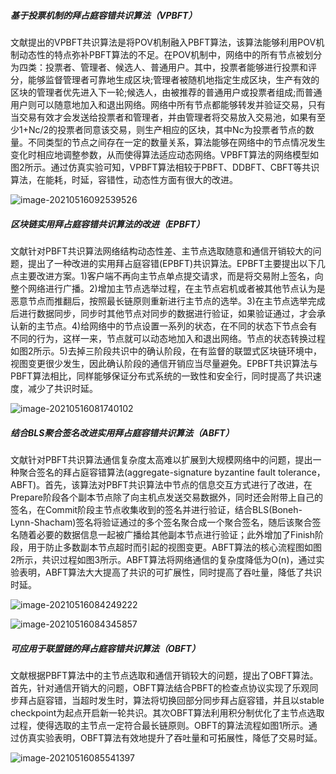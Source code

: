 ##### 基于投票机制的拜占庭容错共识算法（VPBFT）

文献提出的VPBFT共识算法是将POV机制融入PBFT算法，该算法能够利用POV机制动态性的特点弥补PBFT算法的不足。在POV机制中，网络中的所有节点被划分为四类：投票者、管理者、候选人、普通用户。其中，投票者能够进行投票和评分，能够监督管理者可靠地生成区块;管理者被随机地指定生成区块，生产有效的区块的管理者优先进入下一轮;候选人，由被推荐的普通用户或投票者组成;而普通用户则可以随意地加入和退出网络。网络中所有节点都能够转发并验证交易，只有当交易有效才会发送给投票者和管理者，并由管理者将交易放入交易池，如果有至少1+Nc/2的投票者同意该交易，则生产相应的区块，其中Nc为投票者节点的数量。不同类型的节点之间存在一定的数量关系，算法能够在网络中的节点情况发生变化时相应地调整参数，从而使得算法适应动态网络。VPBFT算法的网络模型如图2所示。通过仿真实验可知，VPBFT算法相较于PBFT、DDBFT、CBFT等共识算法，在能耗，时延，容错性，动态性方面有很大的改进。

![image-20210516092539526](C:\Users\13648\AppData\Roaming\Typora\typora-user-images\image-20210516092539526.png)



##### 区块链实用拜占庭容错共识算法的改进（EPBFT）

文献针对PBFT共识算法网络结构动态性差、主节点选取随意和通信开销较大的问题，提出了一种改进的实用拜占庭容错(EPBFT)共识算法。EPBFT主要提出以下几点主要改进方案。1)客户端不再向主节点单点提交请求，而是将交易附上签名，向整个网络进行广播。2)增加主节点选举过程，在主节点宕机或者被其他节点认为是恶意节点而推翻后，按照最长链原则重新进行主节点的选举。3)在主节点选举完成后进行数据同步，同步时其他节点对同步的数据进行验证，如果验证通过，才会承认新的主节点。4)给网络中的节点设置一系列的状态，在不同的状态下节点会有不同的行为，这样一来，节点就可以动态地加入和退出网络。节点的状态转换过程如图2所示。5)去掉三阶段共识中的确认阶段，在有监督的联盟式区块链环境中，视图变更很少发生，因此确认阶段的通信开销应当尽量避免。EPBFT共识算法与PBFT算法相比，同样能够保证分布式系统的一致性和安全行，同时提高了共识速度，减少了共识时延。

![image-20210516081740102](C:\Users\13648\AppData\Roaming\Typora\typora-user-images\image-20210516081740102.png)



##### 结合BLS聚合签名改进实用拜占庭容错共识算法（ABFT）

文献针对PBFT共识算法通信复杂度太高难以扩展到大规模网络中的问题，提出一种聚合签名的拜占庭容错算法(aggregate-signature byzantine fault tolerance，ABFT)。首先，该算法对PBFT共识算法中节点的信息交互方式进行了改进，在Prepare阶段各个副本节点除了向主机点发送交易数据外，同时还会附带上自己的签名，在Commit阶段主节点收集收到的签名并进行验证，结合BLS(Boneh-Lynn-Shacham)签名将验证通过的多个签名聚合成一个聚合签名，随后该聚合签名随着必要的数据信息一起被广播给其他副本节点进行验证；此外增加了Finish阶段，用于防止多数副本节点超时而引起的视图变更。ABFT算法的核心流程图如图2所示，共识过程如图3所示。ABFT算法将网络通信的复杂度降低为O(n)，通过实验表明，ABFT算法大大提高了共识的可扩展性，同时提高了吞吐量，降低了共识时延。

![image-20210516084249222](C:\Users\13648\AppData\Roaming\Typora\typora-user-images\image-20210516084249222.png)

![image-20210516084345857](C:\Users\13648\AppData\Roaming\Typora\typora-user-images\image-20210516084345857.png)



##### 可应用于联盟链的拜占庭容错共识算法（OBFT）

文献根据PBFT算法中的主节点选取和通信开销较大的问题，提出了OBFT算法。首先，针对通信开销大的问题，OBFT算法结合PBFT的检查点协议实现了乐观同步拜占庭容错，当超时发生时，算法将切换回部分同步拜占庭容错，并且以stable checkpoint为起点开启新一轮共识。其次OBFT算法利用积分制优化了主节点选取过程，使得选取的主节点一定符合最长链原则。OBFT的算法流程如图1所示。通过仿真实验表明，OBFT算法有效地提升了吞吐量和可拓展性，降低了交易时延。

![image-20210516085541397](C:\Users\13648\AppData\Roaming\Typora\typora-user-images\image-20210516085541397.png)